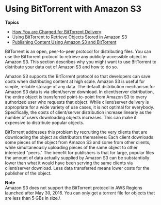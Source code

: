 # Using BitTorrent with Amazon S3<a name="S3Torrent"></a>

**Topics**
+ [How You are Charged for BitTorrent Delivery](S3TorrentCharge.md)
+ [Using BitTorrent to Retrieve Objects Stored in Amazon S3](S3TorrentRetrieve.md)
+ [Publishing Content Using Amazon S3 and BitTorrent](S3TorrentPublish.md)

BitTorrent is an open, peer\-to\-peer protocol for distributing files\. You can use the BitTorrent protocol to retrieve any publicly\-accessible object in Amazon S3\. This section describes why you might want to use BitTorrent to distribute your data out of Amazon S3 and how to do so\.

Amazon S3 supports the BitTorrent protocol so that developers can save costs when distributing content at high scale\. Amazon S3 is useful for simple, reliable storage of any data\. The default distribution mechanism for Amazon S3 data is via client/server download\. In client/server distribution, the entire object is transferred point\-to\-point from Amazon S3 to every authorized user who requests that object\. While client/server delivery is appropriate for a wide variety of use cases, it is not optimal for everybody\. Specifically, the costs of client/server distribution increase linearly as the number of users downloading objects increases\. This can make it expensive to distribute popular objects\. 

BitTorrent addresses this problem by recruiting the very clients that are downloading the object as distributors themselves: Each client downloads some pieces of the object from Amazon S3 and some from other clients, while simultaneously uploading pieces of the same object to other interested "peers\." The benefit for publishers is that for large, popular files the amount of data actually supplied by Amazon S3 can be substantially lower than what it would have been serving the same clients via client/server download\. Less data transferred means lower costs for the publisher of the object\.


**Note**  
 Amazon S3 does not support the BitTorrent protocol in AWS Regions launched after May 30, 2016\.
You can only get a torrent file for objects that are less than 5 GBs in size.\

